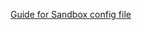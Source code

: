 [Guide for Sandbox config file](https://help.sap.com/doc/saphelp_nw751abap/7.51.0/de-DE/c9/1d091226804dd2b727de4375f0cf1f/content.htm?loaded_from_frameset=true)